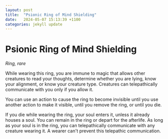 ```yaml
---
layout: post
title:  "Psionic Ring of Mind Shielding"
date:   2024-05-07 15:13:39 +1100
categories: jekyll update
---
```

# Psionic Ring of Mind Shielding

_Ring, rare_

While wearing this ring, you are immune to magic that allows other creatures to read your thoughts, determine whether you are lying, know your alignment, or know your creature type. Creatures can telepathically communicate with you only if you allow it.

You can use an action to cause the ring to become invisible until you use another action to make it visible, until you remove the ring, or until you die.

If you die while wearing the ring, your soul enters it, unless it already houses a soul. You can remain in the ring or depart for the afterlife. As long as your soul is in the ring, you can telepathically communicate with any creature wearing it. A wearer can't prevent this telepathic communication.
